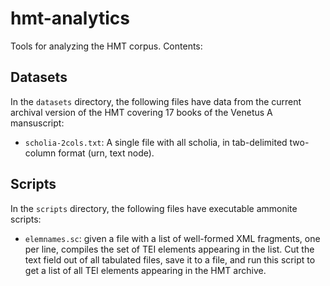 # hmt-analytics

Tools for analyzing the HMT corpus.  Contents:


## Datasets

In the `datasets` directory, the following files have data from the current archival version of the HMT covering 17 books of the Venetus A mansuscript:

- `scholia-2cols.txt`: A single file with all scholia, in tab-delimited two-column format (urn, text node).


## Scripts

In the `scripts` directory, the following files have executable ammonite scripts:

- `elemnames.sc`: given a file with a list of well-formed XML fragments, one per line, compiles the set of TEI elements appearing in the list. Cut the text field out of all tabulated files, save it to a file, and run this script to get a list of all TEI elements appearing in the HMT archive.
